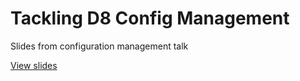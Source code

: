 # Tackling D8 Config Management
Slides from configuration management talk

[View slides](https://zweishar.github.io/Tackling-D8-Config-Management/#/)
